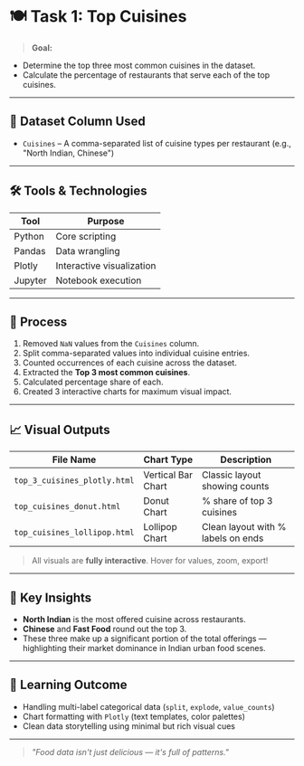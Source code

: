 # 🍽️ Task 1: Top Cuisines 

> **Goal:**
  * Determine the top three most common cuisines in the dataset.
  * Calculate the percentage of restaurants that serve each of the top cuisines.

---

## 📂 Dataset Column Used

- `Cuisines` – A comma-separated list of cuisine types per restaurant (e.g., "North Indian, Chinese")

---

## 🛠️ Tools & Technologies

| Tool     | Purpose                     |
|----------|-----------------------------|
| Python   | Core scripting              |
| Pandas   | Data wrangling              |
| Plotly   | Interactive visualization   |
| Jupyter  | Notebook execution          |

---

## 🧪 Process

1. Removed `NaN` values from the `Cuisines` column.
2. Split comma-separated values into individual cuisine entries.
3. Counted occurrences of each cuisine across the dataset.
4. Extracted the **Top 3 most common cuisines**.
5. Calculated percentage share of each.
6. Created 3 interactive charts for maximum visual impact.

---

## 📈 Visual Outputs

| File Name                       | Chart Type         | Description                                |
|--------------------------------|--------------------|--------------------------------------------|
| `top_3_cuisines_plotly.html`   | Vertical Bar Chart | Classic layout showing counts              |
| `top_cuisines_donut.html`      | Donut Chart        | % share of top 3 cuisines                  |
| `top_cuisines_lollipop.html`   | Lollipop Chart     | Clean layout with % labels on ends         |

> All visuals are **fully interactive**. Hover for values, zoom, export!

---

## 🥇 Key Insights

- **North Indian** is the most offered cuisine across restaurants.
- **Chinese** and **Fast Food** round out the top 3.
- These three make up a significant portion of the total offerings — highlighting their market dominance in Indian urban food scenes.

---

## 🧠 Learning Outcome

- Handling multi-label categorical data (`split`, `explode`, `value_counts`)
- Chart formatting with `Plotly` (text templates, color palettes)
- Clean data storytelling using minimal but rich visual cues

---

> *"Food data isn't just delicious — it's full of patterns."*
